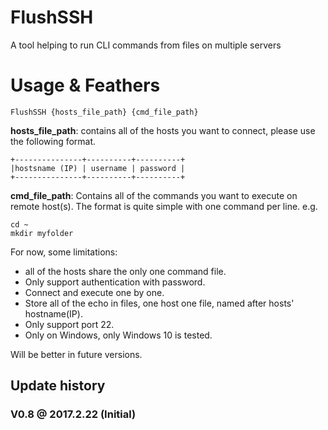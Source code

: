 # FlushSSH
A tool helping to run CLI commands from files on multiple servers

# Usage & Feathers
    FlushSSH {hosts_file_path} {cmd_file_path}  
**hosts_file_path**: contains all of the hosts you want to connect, please use the following format.  

    +---------------+----------+----------+   
    |hostsname (IP) | username | password |
    +---------------+----------+----------+

**cmd_file_path**: Contains all of the commands you want to execute on remote host(s). The format is quite simple with one command per line. e.g.

    cd ~
    mkdir myfolder

For now, some limitations:
* all of the hosts share the only one command file.  
* Only support authentication with password.  
* Connect and execute one by one.
* Store all of the echo in files, one host one file, named after hosts' hostname(IP).  
* Only support port 22.
* Only on Windows, only Windows 10 is tested.

Will be better in future versions.  
## Update history
### V0.8 @ 2017.2.22 (Initial)
